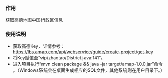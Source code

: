 ### 作用
获取高德地图中国行政区信息

### 使用说明
* 获取高德Key，详情参考：https://lbs.amap.com/api/webservice/guide/create-project/get-key  
* 将Key赋值至“vip/zhaotao/District.java:141”。 
* 进入项目执行“mvn clean package  && java -jar target/amap-1.0.0.jar”命令 。（Windows系统会在桌面生成相应的SQL文件，其他系统则在用户目录下。）